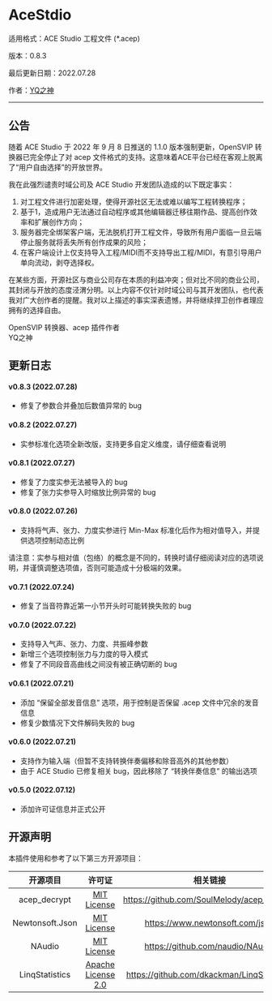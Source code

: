 # AceStdio

适用格式：ACE Studio 工程文件 (*.acep)

版本：0.8.3

最后更新日期：2022.07.28

作者：[YQ之神](https://space.bilibili.com/102844209)

---

## 公告

随着 ACE Studio 于 2022 年 9 月 8 日推送的 1.1.0 版本强制更新，OpenSVIP 转换器已完全停止了对 acep 文件格式的支持。这意味着ACE平台已经在客观上脱离了“用户自由选择”的开放世界。

我在此强烈谴责时域公司及 ACE Studio 开发团队造成的以下既定事实：

1. 对工程文件进行加密处理，使得开源社区无法或难以编写工程转换程序；
2. 基于1，造成用户无法通过自动程序或其他编辑器迁移往期作品、提高创作效率和扩展创作方向；
3. 服务器完全绑架客户端，无法脱机打开工程文件，导致所有用户面临一旦云端停止服务就将丢失所有创作成果的风险；
4. 在客户端设计上仅支持导入工程/MIDI而不支持导出工程/MIDI，有意引导用户单向流动，剥夺选择权。

在某些方面，开源社区与商业公司存在本质的利益冲突；但对比不同的商业公司，其封闭与开放的态度泾渭分明。以上内容不仅针对时域公司与其开发团队，也代表我对广大创作者的提醒。我对以上描述的事实深表遗憾，并将继续捍卫创作者理应拥有的选择自由。

OpenSVIP 转换器、acep 插件作者<br>YQ之神

## 更新日志

#### v0.8.3 (2022.07.28)

- 修复了参数合并叠加后数值异常的 bug

#### v0.8.2 (2022.07.27)

- 实参标准化选项全新改版，支持更多自定义维度，请仔细查看说明

#### v0.8.1 (2022.07.27)

- 修复了力度实参无法被导入的 bug
- 修复了张力实参导入时缩放比例异常的 bug

#### v0.8.0 (2022.07.26)

- 支持将气声、张力、力度实参进行 Min-Max 标准化后作为相对值导入，并提供选项控制动态比例

请注意：实参与相对值（包络）的概念是不同的，转换时请仔细阅读对应的选项说明，并谨慎调整选项值，否则可能造成十分极端的效果。

#### v0.7.1 (2022.07.24)

- 修复了当音符靠近第一小节开头时可能转换失败的 bug

#### v0.7.0 (2022.07.22)

- 支持导入气声、张力、力度、共振峰参数
- 新增三个选项控制张力与力度的导入模式
- 修复了不同段音高曲线之间没有被正确切断的 bug

#### v0.6.1 (2022.07.21)

- 添加 “保留全部发音信息” 选项，用于控制是否保留 .acep 文件中冗余的发音信息
- 修复少数情况下文件解码失败的 bug

#### v0.6.0 (2022.07.21)

- 支持作为输入端（但暂不支持转换伴奏偏移和除音高外的其他参数）
- 由于 ACE Studio 已修复相关 bug，因此移除了 “转换伴奏信息” 的输出选项

#### v0.5.0 (2022.07.12)

- 添加许可证信息并正式公开

## 开源声明

本插件使用和参考了以下第三方开源项目：

|    开源项目     |                            许可证                            |                  相关链接                  |
| :-------------: | :----------------------------------------------------------: | :----------------------------------------: |
|  acep_decrypt   |        [MIT License](https://licenses.nuget.org/MIT)         | https://github.com/SoulMelody/acep_decrypt |
| Newtonsoft.Json |        [MIT License](https://licenses.nuget.org/MIT)         |      https://www.newtonsoft.com/json       |
|     NAudio      |        [MIT License](https://licenses.nuget.org/MIT)         |      https://github.com/naudio/NAudio      |
| LinqStatistics  | [Apache License 2.0](https://choosealicense.com/licenses/apache-2.0) | https://github.com/dkackman/LinqStatistics |

